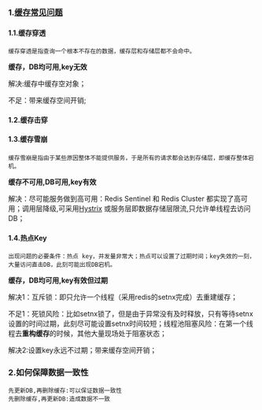 ### 1.[缓存常见问题](https://zhuanlan.zhihu.com/p/26151305)

#### 1.1.缓存穿透
	缓存穿透是指查询一个根本不存在的数据，缓存层和存储层都不会命中。	
**缓存，DB均可用,key无效**
	
解决:缓存中缓存空对象；

不足：带来缓存空间开销;

#### 1.2.缓存击穿

#### 1.3.缓存雪崩
	缓存雪崩是指由于某些原因整体不能提供服务，于是所有的请求都会达到存储层，即缓存整体宕机。
**缓存不可用,DB可用,key有效**
	
解决：尽可能服务做到高可用：Redis Sentinel 和 Redis Cluster 都实现了高可用；调用层降级,可采用[Hystrix](https://github.com/Netflix/Hystrix) 或服务层即数据存储层限流,只允许单线程去访问DB；
	
#### 1.4.热点Key
	出现问题的必要条件：热点 key，并发量非常大；热点可以设置了过期时间；key失效的一刻，大量访问直击DB，此刻可能出现DB宕机。
**缓存，DB均可用,key有效但过期**

解决1：互斥锁：即只允许一个线程（采用redis的setnx完成）去重建缓存；

不足1：死锁风险：比如setnx锁了，但是由于异常没有及时释放，只有等待setnx设置的时间过期，此刻尽可能设置setnx时间较短；线程池阻塞风险：在第一个线程去**重构缓存**的时候，其他大量现场处于阻塞状态；

解决2:设置key永远不过期；带来缓存空间开销；

### 2.如何保障数据一致性
	先更新DB,再删除缓存:可以保证数据一致性
	先删除缓存,再更新DB:造成数据不一致
